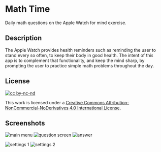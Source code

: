 # Math Time
Daily math questions on the Apple Watch for mind exercise.

## Description
The Apple Watch provides health reminders such as reminding the user to stand every so often, to keep their body in good health. The intent of this app is to complement that functionality, and keep the mind sharp, by prompting the user to practice simple math problems throughout the day.

## License
[![cc by-nc-nd](https://i.creativecommons.org/l/by-nc-nd/4.0/88x31.png)](http://creativecommons.org/licenses/by-nc-nd/4.0/)

This work is licensed under a [Creative Commons Attribution-NonCommercial-NoDerivatives 4.0 International License](http://creativecommons.org/licenses/by-nc-nd/4.0/).

## Screenshots
![main menu](http://i.imgur.com/p7ZMMY0.png) ![question screen](http://i.imgur.com/CHIAqjL.png) ![answer](http://i.imgur.com/xinmRJS.png)

![settings 1](http://i.imgur.com/nPsaSjq.png) ![settings 2](http://i.imgur.com/g9rhC3y.png)
